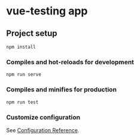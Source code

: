 # vue-testing app

## Project setup
```
npm install
```

### Compiles and hot-reloads for development
```
npm run serve
```

### Compiles and minifies for production
```
npm run test
```

### Customize configuration
See [Configuration Reference](https://cli.vuejs.org/config/).

